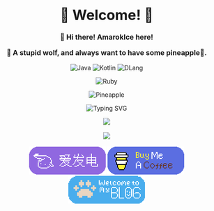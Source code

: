 <div align=center>

<font size="3">

# :star2: Welcome! :star2:



**:wave: Hi there! AmarokIce here!**

**:wolf: A stupid wolf, and always want to have some pineapple🍍.**

</font>

![Java](https://img.shields.io/badge/Java-yellow?logo=java&logoSize=auto&style=for-the-badge)
![Kotlin](https://img.shields.io/badge/Kotlin-blue?logo=kotlin&logoSize=auto&style=for-the-badge)
![DLang](https://img.shields.io/badge/D-red?logo=d&logoSize=auto&style=for-the-badge)

![Ruby](https://img.shields.io/badge/Ruby-red?logo=ruby&logoSize=auto&style=for-the-badge)

![Pineapple](https://badgen.net/badge/Give%20Me/Pineapple/yellow)  

![Typing SVG](https://readme-typing-svg.demolab.com?font=Fira+Code&pause=1000&center=true&width=435&lines=Give+me+Pineapple!)

![](https://github-readme-stats.vercel.app/api/top-langs/?username=AmarokIce&layout=compact&hide=html,css,less,scss&langs_count=8&theme=tokyonight&hide_title=true)  

![](https://github-readme-stats.vercel.app/api?username=AmarokIce&show_icons=true&icon_color=0B61A4&text_color=718096&bg_color=ffffff&hide_title=true)  

[![](https://github.com/AmarokIce/AmarokIce/blob/main/img/AiFaDian.png)](https://ifdian.net/a/AmarokIce)
[![](https://github.com/AmarokIce/AmarokIce/blob/main/img/BuyMeACoffee.png)](https://buymeacoffee.com/AmarokIce)
[![](https://github.com/AmarokIce/AmarokIce/blob/main/img/Blog.png)](https://wolf.snowlyicewolf.club)

</div>

